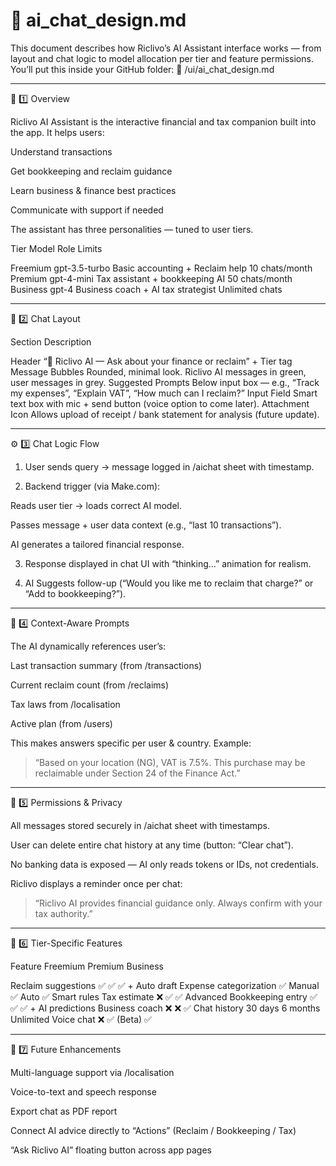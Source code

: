 # 🤖 ai_chat_design.md

This document describes how Riclivo’s AI Assistant interface works — from layout and chat logic to model allocation per tier and feature permissions.
You’ll put this inside your GitHub folder:
📁 /ui/ai_chat_design.md


---

🧩 1️⃣ Overview

Riclivo AI Assistant is the interactive financial and tax companion built into the app.
It helps users:

Understand transactions

Get bookkeeping and reclaim guidance

Learn business & finance best practices

Communicate with support if needed


The assistant has three personalities — tuned to user tiers.

Tier	Model	Role	Limits

Freemium	gpt-3.5-turbo	Basic accounting + Reclaim help	10 chats/month
Premium	gpt-4-mini	Tax assistant + bookkeeping AI	50 chats/month
Business	gpt-4	Business coach + AI tax strategist	Unlimited chats



---

💬 2️⃣ Chat Layout

Section	Description

Header	“💬 Riclivo AI — Ask about your finance or reclaim” + Tier tag
Message Bubbles	Rounded, minimal look. Riclivo AI messages in green, user messages in grey.
Suggested Prompts	Below input box — e.g., “Track my expenses”, “Explain VAT”, “How much can I reclaim?”
Input Field	Smart text box with mic + send button (voice option to come later).
Attachment Icon	Allows upload of receipt / bank statement for analysis (future update).



---

⚙️ 3️⃣ Chat Logic Flow

1. User sends query →
message logged in /aichat sheet with timestamp.


2. Backend trigger (via Make.com):

Reads user tier → loads correct AI model.

Passes message + user data context (e.g., “last 10 transactions”).

AI generates a tailored financial response.



3. Response displayed in chat UI with “thinking…” animation for realism.


4. AI Suggests follow-up (“Would you like me to reclaim that charge?” or “Add to bookkeeping?”).




---

🧠 4️⃣ Context-Aware Prompts

The AI dynamically references user’s:

Last transaction summary (from /transactions)

Current reclaim count (from /reclaims)

Tax laws from /localisation

Active plan (from /users)


This makes answers specific per user & country.
Example:

> “Based on your location (NG), VAT is 7.5%. This purchase may be reclaimable under Section 24 of the Finance Act.”




---

🔐 5️⃣ Permissions & Privacy

All messages stored securely in /aichat sheet with timestamps.

User can delete entire chat history at any time (button: “Clear chat”).

No banking data is exposed — AI only reads tokens or IDs, not credentials.

Riclivo displays a reminder once per chat:

> “Riclivo AI provides financial guidance only. Always confirm with your tax authority.”





---

💎 6️⃣ Tier-Specific Features

Feature	Freemium	Premium	Business

Reclaim suggestions	✅	✅	✅ + Auto draft
Expense categorization	✅ Manual	✅ Auto	✅ Smart rules
Tax estimate	❌	✅	✅ Advanced
Bookkeeping entry	✅	✅	✅ + AI predictions
Business coach	❌	❌	✅
Chat history	30 days	6 months	Unlimited
Voice chat	❌	✅ (Beta)	✅



---

🧩 7️⃣ Future Enhancements

Multi-language support via /localisation

Voice-to-text and speech response

Export chat as PDF report

Connect AI advice directly to “Actions” (Reclaim / Bookkeeping / Tax)

“Ask Riclivo AI” floating button across app pages
